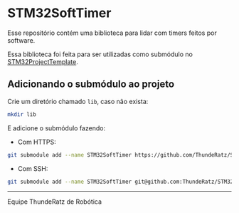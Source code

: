 # STM32SoftTimer

Esse repositório contém uma biblioteca para lidar com timers feitos por software.

Essa biblioteca foi feita para ser utilizadas como submódulo no [STM32ProjectTemplate](https://github.com/ThundeRatz/STM32ProjectTemplate).

## Adicionando o submódulo ao projeto

Crie um diretório chamado `lib`, caso não exista:

```bash
mkdir lib
```
E adicione o submódulo fazendo:

* Com HTTPS:
```bash
git submodule add --name STM32SoftTimer https://github.com/ThundeRatz/STM32SoftTimer.git lib/STM32SoftTimer
```

* Com SSH:
```bash
git submodule add --name STM32SoftTimer git@github.com:ThundeRatz/STM32SoftTimer.git lib/STM32SoftTimer
```

---------------------

Equipe ThundeRatz de Robótica